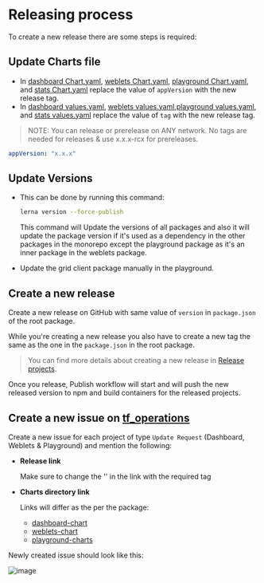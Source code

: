 # Releasing process

To create a new release there are some steps is required:

## Update Charts file

- In [dashboard Chart.yaml](../packages/dashboard/charts/tfgrid-dashboard/Chart.yaml), [weblets Chart.yaml](../packages/weblets/weblets-chart/Chart.yaml), [playground Chart.yaml](../packages/playground/playground-charts/Chart.yaml), and [stats Chart.yaml](../packages/stats/chart/Chart.yaml) replace the value of `appVersion` with the new release tag.
- In [dashboard values.yaml](../packages/dashboard/charts/tfgrid-dashboard/values.yaml), [weblets values.yaml](../packages/weblets/weblets-chart/values.yaml),[playground values.yaml](../packages/playground/playground-charts/values.yaml), and [stats values.yaml](../packages/stats/chart/values.yaml) replace the value of `tag` with the new release tag.

> NOTE: You can release or prerelease on ANY network. No tags are needed for releases & use x.x.x-rcx for prereleases.

```yaml
appVersion: "x.x.x"
```

## Update Versions

- This can be done by running this command:

  ```bash
  lerna version --force-publish
  ```

  This command will Update the versions of all packages and also it will update the package version if it's used as a dependency in the other packages in the monorepo except the playground package as it's an inner package in the weblets package.

- Update the grid client package manually in the playground.

## Create a new release

Create a new release on GitHub with same value of `version` in `package.json` of the root package.

While you're creating a new release you also have to create a new tag the same as the one in the `package.json` in the root package.

> You can find more details about creating a new release in [Release projects](https://docs.github.com/en/repositories/releasing-projects-on-github/managing-releases-in-a-repository#creating-a-release).

Once you release, Publish workflow will start and will push the new released version to npm and build containers for the released projects.

## Create a new issue on [tf_operations](https://github.com/threefoldtech/tf_operations)

Create a new issue for each project of type `Update Request` (Dashboard, Weblets & Playground) and mention the following:

- **Release link**

  Make sure to change the '<tag>' in the link with the required tag

- **Charts directory link**

  Links will differ as the per the package:

  - [dashboard-chart](https://github.com/threefoldtech/tfgrid-sdk-ts/tree/<tag>/packages/dashboard/charts/tfgrid-dashboard/)
  - [weblets-chart](https://github.com/threefoldtech/tfgrid-sdk-ts/tree/<tag>/packages/weblets/weblets-chart/)
  - [playground-charts](https://github.com/threefoldtech/tfgrid-sdk-ts/tree/<tag>/packages/playground/playground-charts/)

Newly created issue should look like this:

![image](https://user-images.githubusercontent.com/40770501/214016988-96a378a6-cb8b-4e15-aeb2-2c44576f9133.png)
